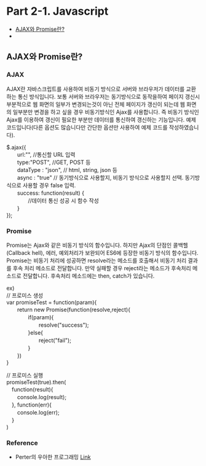# Part 2-1. Javascript
* [AJAX와 Promise란?](#ajax와-promise란)
* 

## AJAX와 Promise란?
### AJAX
AJAX란 자바스크립트를 사용하여 비동기 방식으로 서버와 브라우저가 데이터를 교환하는 통신 방식입니다.
보통 서버와 브라우저는 동기방식으로 동작을하여 페이지 갱신시 부분적으로 웹 화면의 일부가 변경되는것이 아닌 전체 페이지가 갱신이 되는데 웹 화면의 일부분만 변경을 하고 싶을 경우 비동기방식인 Ajax를 사용합니다. 즉 비동기 방식인 Ajax를 이용하여 갱신이 필요한 부분만 데이터를 통신하여 갱신하는 기능입니다.
예제 코드입니다(다른 옵션도 많습니다만 간단한 옵션만 사용하여 예제 코드를 작성하였습니다). <br>

$.ajax({ <br>
　　url:"",  //통신할 URL 입력 <br>
　　type:"POST",  //GET, POST 등 <br>
　　dataType : "json", // html, string, json 등 <br>
　　async : "true" // 동기방식으로 사용할지, 비동기 방식으로 사용할지 선택. 동기방식으로 사용할 경우 false 입력. <br>
　　success: function(result) {  <br>
　　　　//데이터 통신 성공 시 함수 작성 <br>
　　} <br>
}); <br>

### Promise
Promise는 Ajax와 같은 비동기 방식의 함수입니다. 하지만 Ajax의 단점인 콜백헬(Callback hell), 에러, 예외처리가 보완되어 ES6에 등장한 비동기 방식의 함수입니다.
Promise는 비동기 처리에 성공하면 resolve라는 메소드를 호출해서 비동기 처리 결과를 후속 처리 메소드로 전달합니다. 만약 실패할 경우 reject라는 메소드가 후속처리 메소드로 전달합니다.
후속처리 메소드에는 then, catch가 있습니다. <br>

ex) <br>
// 프로미스 생성 <br>
var promiseTest = function(param){ <br>
　　return new Promise(function(resolve,reject){ <br>
　　　　if(param){ <br>
　　　　　　resolve("success"); <br>
　　　　}else{ <br>
　　　　　　reject("fail"); <br>
　　　　} <br>
　　}) <br>
} <br>

// 프로미스 실행 <br>
promiseTest(true).then( <br>
　function(result){ <br>
　　console.log(result); <br>
　}, function(err){ <br>
　　console.log(err); <br>
　} <br>
) <br>

### Reference 
  * Perter의 우아한 프로그래밍 [Link](https://gracefulprograming.tistory.com/130)
